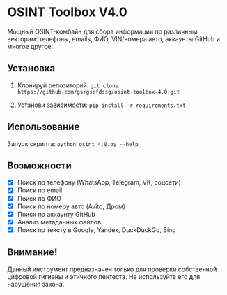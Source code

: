 # OSINT Toolbox V4.0

Мощный OSINT-комбайн для сбора информации по различным векторам: телефоны, emails, ФИО, VIN/номера авто, аккаунты GitHub и многое другое.

## Установка

1. Клонируй репозиторий:
   `git clone https://github.com/gsrgsefdssg/osint-toolbox-4.0.git`

2. Установи зависимости:
   `pip install -r requirements.txt`

## Использование

Запуск скрипта:
`python osint_4.0.py --help`

## Возможности

- [X] Поиск по телефону (WhatsApp, Telegram, VK, соцсети)
- [X] Поиск по email
- [X] Поиск по ФИО
- [X] Поиск по номеру авто (Avito, Дром)
- [X] Поиск по аккаунту GitHub
- [X] Анализ метаданных файлов
- [X] Поиск по тексту в Google, Yandex, DuckDuckGo, Bing

## Внимание!

Данный инструмент предназначен только для проверки собственной цифровой гигиены и этичного пентеста. Не используйте его для нарушения закона.
